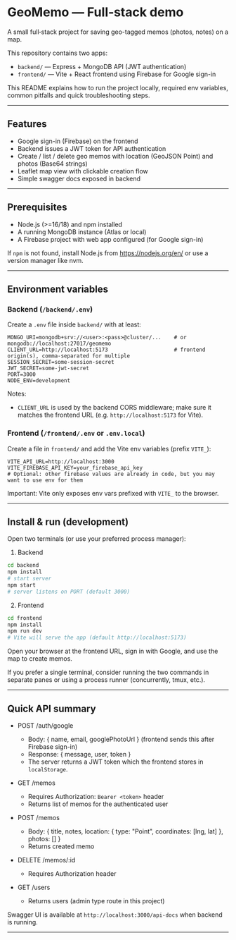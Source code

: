 # GeoMemo — Full‑stack demo

A small full‑stack project for saving geo-tagged memos (photos, notes) on a map.

This repository contains two apps:

- `backend/` — Express + MongoDB API (JWT authentication)
- `frontend/` — Vite + React frontend using Firebase for Google sign-in

This README explains how to run the project locally, required env variables, common pitfalls and quick troubleshooting steps.

---

## Features

- Google sign-in (Firebase) on the frontend
- Backend issues a JWT token for API authentication
- Create / list / delete geo memos with location (GeoJSON Point) and photos (Base64 strings)
- Leaflet map view with clickable creation flow
- Simple swagger docs exposed in backend

---

## Prerequisites

- Node.js (>=16/18) and npm installed
- A running MongoDB instance (Atlas or local)
- A Firebase project with web app configured (for Google sign-in)

If `npm` is not found, install Node.js from https://nodejs.org/en/ or use a version manager like nvm.

---

## Environment variables

### Backend (`/backend/.env`)

Create a `.env` file inside `backend/` with at least:

```
MONGO_URI=mongodb+srv://<user>:<pass>@cluster/...    # or mongodb://localhost:27017/geomemo
CLIENT_URL=http://localhost:5173                     # frontend origin(s), comma-separated for multiple
SESSION_SECRET=some-session-secret
JWT_SECRET=some-jwt-secret
PORT=3000
NODE_ENV=development
```

Notes:

- `CLIENT_URL` is used by the backend CORS middleware; make sure it matches the frontend URL (e.g. `http://localhost:5173` for Vite).

### Frontend (`/frontend/.env` or `.env.local`)

Create a file in `frontend/` and add the Vite env variables (prefix `VITE_`):

```
VITE_API_URL=http://localhost:3000
VITE_FIREBASE_API_KEY=your_firebase_api_key
# Optional: other firebase values are already in code, but you may want to use env for them
```

Important: Vite only exposes env vars prefixed with `VITE_` to the browser.

---

## Install & run (development)

Open two terminals (or use your preferred process manager):

1. Backend

```bash
cd backend
npm install
# start server
npm start
# server listens on PORT (default 3000)
```

2. Frontend

```bash
cd frontend
npm install
npm run dev
# Vite will serve the app (default http://localhost:5173)
```

Open your browser at the frontend URL, sign in with Google, and use the map to create memos.

If you prefer a single terminal, consider running the two commands in separate panes or using a process runner (concurrently, tmux, etc.).

---

## Quick API summary

- POST /auth/google

  - Body: { name, email, googlePhotoUrl } (frontend sends this after Firebase sign-in)
  - Response: { message, user, token }
  - The server returns a JWT token which the frontend stores in `localStorage`.

- GET /memos

  - Requires Authorization: `Bearer <token>` header
  - Returns list of memos for the authenticated user

- POST /memos

  - Body: { title, notes, location: { type: "Point", coordinates: [lng, lat] }, photos: [] }
  - Returns created memo

- DELETE /memos/:id

  - Requires Authorization header

- GET /users
  - Returns users (admin type route in this project)

Swagger UI is available at `http://localhost:3000/api-docs` when backend is running.

---
